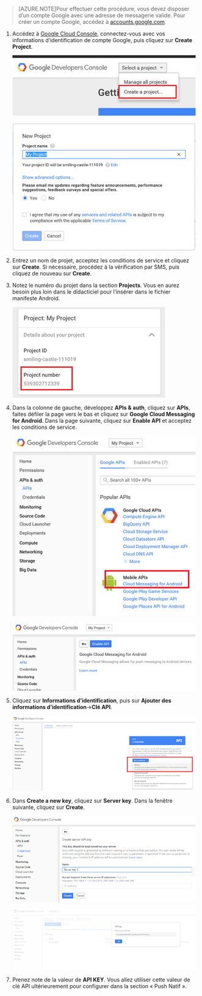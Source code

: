 >[AZURE.NOTE]Pour effectuer cette procédure, vous devez disposer d’un compte Google avec une adresse de messagerie valide. Pour créer un compte Google, accédez à <a href="http://go.microsoft.com/fwlink/p/?LinkId=268302" target="_blank">accounts.google.com</a>.

1. Accédez à [Google Cloud Console](https://console.developers.google.com/project), connectez-vous avec vos informations d’identification de compte Google, puis cliquez sur **Create Project**.

   	![](./media/mobile-engagement-enable-google-cloud-messaging/new-project.png)

   	![](./media/mobile-engagement-enable-google-cloud-messaging/new-project-2.png)

2. Entrez un nom de projet, acceptez les conditions de service et cliquez sur **Create**. Si nécessaire, procédez à la vérification par SMS, puis cliquez de nouveau sur **Create**.

3. Notez le numéro du projet dans la section **Projects**. Vous en aurez besoin plus loin dans le didacticiel pour l’insérer dans le fichier manifeste Android.

   	![](./media/mobile-engagement-enable-google-cloud-messaging/project-number.png)

4. Dans la colonne de gauche, développez **APIs & auth**, cliquez sur **APIs**, faites défiler la page vers le bas et cliquez sur **Google Cloud Messaging for Android**. Dans la page suivante, cliquez sur **Enable API** et acceptez les conditions de service.

	![](./media/mobile-engagement-enable-google-cloud-messaging/enable-GCM.png)

	![](./media/mobile-engagement-enable-google-cloud-messaging/enable-gcm-2.png)

5. Cliquez sur **Informations d’identification**, puis sur **Ajouter des informations d’identification**->**Clé API**.

   	![](./media/mobile-engagement-enable-google-cloud-messaging/create-server-key.png)

6. Dans **Create a new key**, cliquez sur **Server key**. Dans la fenêtre suivante, cliquez sur **Create**.

   	![](./media/mobile-engagement-enable-google-cloud-messaging/create-server-key5.png)


   	![](./media/mobile-engagement-enable-google-cloud-messaging/create-server-key6.png)

7. Prenez note de la valeur de **API KEY**. Vous allez utiliser cette valeur de clé API ultérieurement pour configurer dans la section « Push Natif ».

<!---HONumber=Nov15_HO1-->